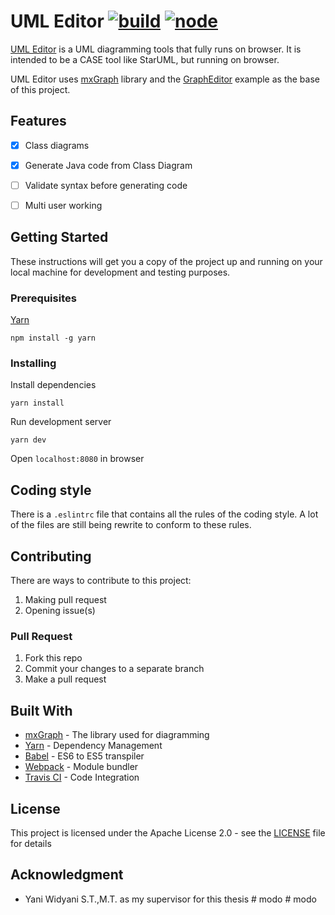 # UML Editor  [![build](https://travis-ci.org/davidkwan95/uml-editor.svg?branch=master)]() [![node](https://img.shields.io/badge/Node.js-8.4.0-green.svg)]()

[UML Editor](https://davidkwan95.github.io/uml-editor) is a UML diagramming tools that fully runs on browser. It is intended to be a CASE tool like StarUML, but running on browser.

UML Editor uses [mxGraph](https://github.com/jgraph/mxgraph) library and the [GraphEditor](https://github.com/jgraph/mxgraph/tree/master/javascript/examples/grapheditor) example as the base of this project.


## Features
- [x] Class diagrams
- [x] Generate Java code from Class Diagram
- [ ] Validate syntax before generating code
- [ ] Multi user working


## Getting Started

These instructions will get you a copy of the project up and running on your local machine for development and testing purposes.

### Prerequisites

[Yarn](https://yarnpkg.com/en/)

```
npm install -g yarn
```

### Installing

Install dependencies

```
yarn install
```

Run development server

```
yarn dev
```

Open `localhost:8080` in browser


## Coding style

There is a `.eslintrc` file that contains all the rules of the coding style. A lot of the files are still being rewrite to conform to these rules.


## Contributing

There are ways to contribute to this project:
1. Making pull request
2. Opening issue(s)

### Pull Request
1. Fork this repo
2. Commit your changes to a separate branch
3. Make a pull request


## Built With

* [mxGraph](https://github.com/jgraph/mxgraph) - The library used for diagramming
* [Yarn](https://yarnpkg.com/en/) - Dependency Management
* [Babel](https://babeljs.io/) - ES6 to ES5 transpiler
* [Webpack](https://webpack.js.org/) - Module bundler
* [Travis CI](https://travis-ci.org/) - Code Integration

## License

This project is licensed under the Apache License 2.0 - see the [LICENSE](LICENSE) file for details


## Acknowledgment

* Yani Widyani S.T.,M.T. as my supervisor for this thesis
#   m o d o  
 #   m o d o  
 